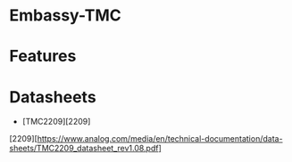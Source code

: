 # Embassy-TMC


# Features


# Datasheets

- [TMC2209][2209]




[2209][https://www.analog.com/media/en/technical-documentation/data-sheets/TMC2209_datasheet_rev1.08.pdf]
